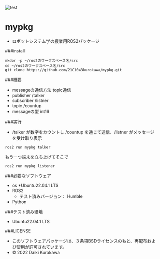 ![test](https://github.com/21C1043kurokawa/robosys2022/actions/workflows/test.yml/badge.svg)
# mypkg
* ロボットシステム学の授業用ROS2パッケージ

###install
```
mkdor -p ~/ros2のワークスペース名/src
cd ~/ros2のワークスペース名/src
git clone https://github.com/21C1043kurokawa/mypkg.git
```
###概要 
 * messageの通信方法 topic通信
 * publisher /talker
 * subscriber /listner
 * topic /countup
 * messageの型 int16

###実行
* /talker が数字をカウントし /countup を通じて送信、/listner がメッセージを受け取り表示
```
ros2 run mypkg talker
```
もう一つ端末を立ち上げてそこで
```
ros2 run mypkg listener
```

###必要なソフトウェア
 * os
     *Ubuntu22.04.1 LTS
 * ROS2
     * テスト済みバージョン： Humble
 * Python

###テスト済み環境
 * Ubuntu22.04.1 LTS

###LICENSE
 * このソフトウェアパッケージは、３条項BSDライセンスのもと、再配布および使用が許可されています。
 * © 2022 Daiki Kurokawa


